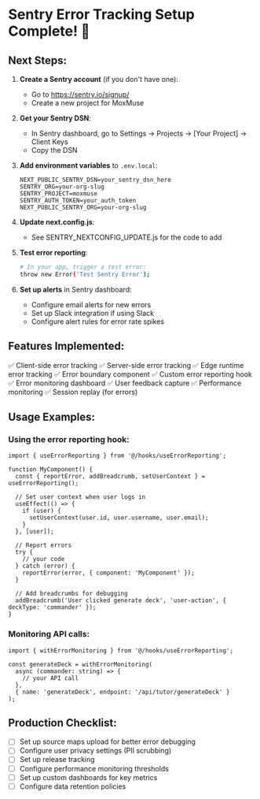 
# Sentry Error Tracking Setup Complete! 🎉

## Next Steps:

1. **Create a Sentry account** (if you don't have one):
   - Go to https://sentry.io/signup/
   - Create a new project for MoxMuse

2. **Get your Sentry DSN**:
   - In Sentry dashboard, go to Settings → Projects → [Your Project] → Client Keys
   - Copy the DSN

3. **Add environment variables** to `.env.local`:
   ```
   NEXT_PUBLIC_SENTRY_DSN=your_sentry_dsn_here
   SENTRY_ORG=your-org-slug
   SENTRY_PROJECT=moxmuse
   SENTRY_AUTH_TOKEN=your_auth_token
   NEXT_PUBLIC_SENTRY_ORG=your-org-slug
   ```

4. **Update next.config.js**:
   - See SENTRY_NEXTCONFIG_UPDATE.js for the code to add

5. **Test error reporting**:
   ```bash
   # In your app, trigger a test error:
   throw new Error('Test Sentry Error');
   ```

6. **Set up alerts** in Sentry dashboard:
   - Configure email alerts for new errors
   - Set up Slack integration if using Slack
   - Configure alert rules for error rate spikes

## Features Implemented:

✅ Client-side error tracking
✅ Server-side error tracking
✅ Edge runtime error tracking
✅ Error boundary component
✅ Custom error reporting hook
✅ Error monitoring dashboard
✅ User feedback capture
✅ Performance monitoring
✅ Session replay (for errors)

## Usage Examples:

### Using the error reporting hook:
```tsx
import { useErrorReporting } from '@/hooks/useErrorReporting';

function MyComponent() {
  const { reportError, addBreadcrumb, setUserContext } = useErrorReporting();
  
  // Set user context when user logs in
  useEffect(() => {
    if (user) {
      setUserContext(user.id, user.username, user.email);
    }
  }, [user]);
  
  // Report errors
  try {
    // your code
  } catch (error) {
    reportError(error, { component: 'MyComponent' });
  }
  
  // Add breadcrumbs for debugging
  addBreadcrumb('User clicked generate deck', 'user-action', { deckType: 'commander' });
}
```

### Monitoring API calls:
```tsx
import { withErrorMonitoring } from '@/hooks/useErrorReporting';

const generateDeck = withErrorMonitoring(
  async (commander: string) => {
    // your API call
  },
  { name: 'generateDeck', endpoint: '/api/tutor/generateDeck' }
);
```

## Production Checklist:

- [ ] Set up source maps upload for better error debugging
- [ ] Configure user privacy settings (PII scrubbing)
- [ ] Set up release tracking
- [ ] Configure performance monitoring thresholds
- [ ] Set up custom dashboards for key metrics
- [ ] Configure data retention policies
